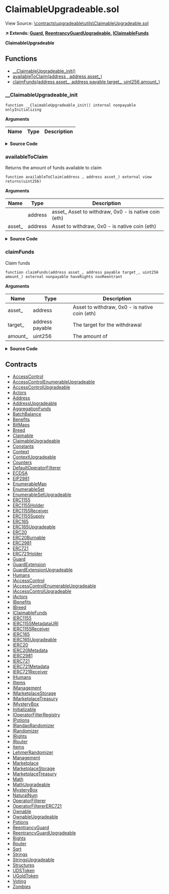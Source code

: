# ClaimableUpgradeable.sol

View Source: [\contracts\upgradeable\utils\ClaimableUpgradeable.sol](..\contracts\upgradeable\utils\ClaimableUpgradeable.sol)

**↗ Extends: [Guard](Guard.md), [ReentrancyGuardUpgradeable](ReentrancyGuardUpgradeable.md), [IClaimableFunds](IClaimableFunds.md)**

**ClaimableUpgradeable**

## Functions

- [__ClaimableUpgradeable_init()](#__claimableupgradeable_init)
- [availableToClaim(address , address asset_)](#availabletoclaim)
- [claimFunds(address asset_, address payable target_, uint256 amount_)](#claimfunds)

### __ClaimableUpgradeable_init

```solidity
function __ClaimableUpgradeable_init() internal nonpayable onlyInitializing 
```

**Arguments**

| Name        | Type           | Description  |
| ------------- |------------- | -----|

<details>
	<summary><strong>Source Code</strong></summary>

```javascript
function __ClaimableUpgradeable_init() internal onlyInitializing {

        __ReentrancyGuard_init();

    }
```
</details>

### availableToClaim

Returns the amount of funds available to claim

```solidity
function availableToClaim(address , address asset_) external view
returns(uint256)
```

**Arguments**

| Name        | Type           | Description  |
| ------------- |------------- | -----|
|  | address | asset_ Asset to withdraw, 0x0 - is native coin (eth) | 
| asset_ | address | Asset to withdraw, 0x0 - is native coin (eth) | 

<details>
	<summary><strong>Source Code</strong></summary>

```javascript
function availableToClaim(

        address, /*owner_*/

        address asset_

    ) external view returns (uint256) {

        if (asset_ == address(0x0)) {

            return address(this).balance;

        } else {

            return IERC20(asset_).balanceOf(address(this));

        }

    }
```
</details>

### claimFunds

Claim funds

```solidity
function claimFunds(address asset_, address payable target_, uint256 amount_) external nonpayable haveRights nonReentrant 
```

**Arguments**

| Name        | Type           | Description  |
| ------------- |------------- | -----|
| asset_ | address | Asset to withdraw, 0x0 - is native coin (eth) | 
| target_ | address payable | The target for the withdrawal | 
| amount_ | uint256 | The amount of | 

<details>
	<summary><strong>Source Code</strong></summary>

```javascript
function claimFunds(

        address asset_,

        address payable target_,

        uint256 amount_

    ) external haveRights nonReentrant {

        if (asset_ == address(0x0)) {

            (bool sent, ) = target_.call{value: amount_}("");

            require(sent, "Can't sent");

        } else {

            IERC20(asset_).transfer(target_, amount_);

        }

    }
```
</details>

## Contracts

* [AccessControl](AccessControl.md)
* [AccessControlEnumerableUpgradeable](AccessControlEnumerableUpgradeable.md)
* [AccessControlUpgradeable](AccessControlUpgradeable.md)
* [Actors](Actors.md)
* [Address](Address.md)
* [AddressUpgradeable](AddressUpgradeable.md)
* [AggregationFunds](AggregationFunds.md)
* [BatchBalance](BatchBalance.md)
* [Benefits](Benefits.md)
* [BitMaps](BitMaps.md)
* [Breed](Breed.md)
* [Claimable](Claimable.md)
* [ClaimableUpgradeable](ClaimableUpgradeable.md)
* [Constants](Constants.md)
* [Context](Context.md)
* [ContextUpgradeable](ContextUpgradeable.md)
* [Counters](Counters.md)
* [DefaultOperatorFilterer](DefaultOperatorFilterer.md)
* [ECDSA](ECDSA.md)
* [EIP2981](EIP2981.md)
* [EnumerableMap](EnumerableMap.md)
* [EnumerableSet](EnumerableSet.md)
* [EnumerableSetUpgradeable](EnumerableSetUpgradeable.md)
* [ERC1155](ERC1155.md)
* [ERC1155Holder](ERC1155Holder.md)
* [ERC1155Receiver](ERC1155Receiver.md)
* [ERC1155Supply](ERC1155Supply.md)
* [ERC165](ERC165.md)
* [ERC165Upgradeable](ERC165Upgradeable.md)
* [ERC20](ERC20.md)
* [ERC20Burnable](ERC20Burnable.md)
* [ERC2981](ERC2981.md)
* [ERC721](ERC721.md)
* [ERC721Holder](ERC721Holder.md)
* [Guard](Guard.md)
* [GuardExtension](GuardExtension.md)
* [GuardExtensionUpgradeable](GuardExtensionUpgradeable.md)
* [Humans](Humans.md)
* [IAccessControl](IAccessControl.md)
* [IAccessControlEnumerableUpgradeable](IAccessControlEnumerableUpgradeable.md)
* [IAccessControlUpgradeable](IAccessControlUpgradeable.md)
* [IActors](IActors.md)
* [IBenefits](IBenefits.md)
* [IBreed](IBreed.md)
* [IClaimableFunds](IClaimableFunds.md)
* [IERC1155](IERC1155.md)
* [IERC1155MetadataURI](IERC1155MetadataURI.md)
* [IERC1155Receiver](IERC1155Receiver.md)
* [IERC165](IERC165.md)
* [IERC165Upgradeable](IERC165Upgradeable.md)
* [IERC20](IERC20.md)
* [IERC20Metadata](IERC20Metadata.md)
* [IERC2981](IERC2981.md)
* [IERC721](IERC721.md)
* [IERC721Metadata](IERC721Metadata.md)
* [IERC721Receiver](IERC721Receiver.md)
* [IHumans](IHumans.md)
* [IItems](IItems.md)
* [IManagement](IManagement.md)
* [IMarketplaceStorage](IMarketplaceStorage.md)
* [IMarketplaceTreasury](IMarketplaceTreasury.md)
* [IMysteryBox](IMysteryBox.md)
* [Initializable](Initializable.md)
* [IOperatorFilterRegistry](IOperatorFilterRegistry.md)
* [IPotions](IPotions.md)
* [IRandaoRandomizer](IRandaoRandomizer.md)
* [IRandomizer](IRandomizer.md)
* [IRights](IRights.md)
* [IRouter](IRouter.md)
* [Items](Items.md)
* [LehmerRandomizer](LehmerRandomizer.md)
* [Management](Management.md)
* [Marketplace](Marketplace.md)
* [MarketplaceStorage](MarketplaceStorage.md)
* [MarketplaceTreasury](MarketplaceTreasury.md)
* [Math](Math.md)
* [MathUpgradeable](MathUpgradeable.md)
* [MysteryBox](MysteryBox.md)
* [NaturalNum](NaturalNum.md)
* [OperatorFilterer](OperatorFilterer.md)
* [OperatorFiltererERC721](OperatorFiltererERC721.md)
* [Ownable](Ownable.md)
* [OwnableUpgradeable](OwnableUpgradeable.md)
* [Potions](Potions.md)
* [ReentrancyGuard](ReentrancyGuard.md)
* [ReentrancyGuardUpgradeable](ReentrancyGuardUpgradeable.md)
* [Rights](Rights.md)
* [Router](Router.md)
* [Sqrt](Sqrt.md)
* [Strings](Strings.md)
* [StringsUpgradeable](StringsUpgradeable.md)
* [Structures](Structures.md)
* [UDSToken](UDSToken.md)
* [UGoldToken](UGoldToken.md)
* [Voting](Voting.md)
* [Zombies](Zombies.md)
